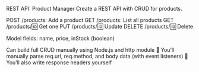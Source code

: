 REST API: Product Manager
Create a REST API with CRUD for products.

POST /products: Add a product
GET /products: List all products
GET /products/:id: Get one
PUT /products/:id: Update
DELETE /products/:id: Delete

Model fields: name, price, inStock (boolean)

Can build full CRUD manually using Node.js and http module
🔸 You’ll manually parse req.url, req.method, and body data (with event listeners)
🔸 You’ll also write response headers yourself

